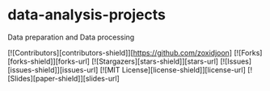 # data-analysis-projects
Data preparation and Data processing

[![Contributors][contributors-shield]][https://github.com/zoxidjoon]
[![Forks][forks-shield]][forks-url]
[![Stargazers][stars-shield]][stars-url]
[![Issues][issues-shield]][issues-url]
[![MIT License][license-shield]][license-url]
[![Slides][paper-shield]][slides-url]
